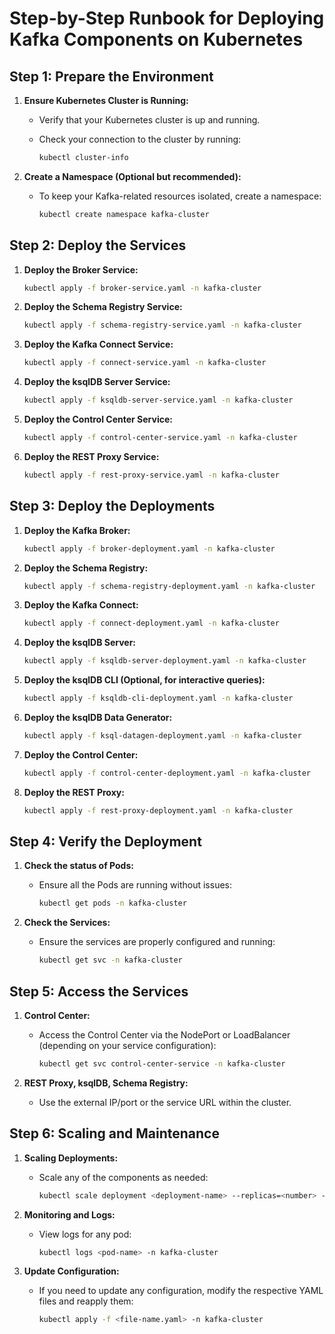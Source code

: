
# Step-by-Step Runbook for Deploying Kafka Components on Kubernetes

## Step 1: Prepare the Environment

1. **Ensure Kubernetes Cluster is Running:**
   - Verify that your Kubernetes cluster is up and running.
   - Check your connection to the cluster by running:

     ```bash
     kubectl cluster-info
     ```

2. **Create a Namespace (Optional but recommended):**
   - To keep your Kafka-related resources isolated, create a namespace:

     ```bash
     kubectl create namespace kafka-cluster
     ```

## Step 2: Deploy the Services

1. **Deploy the Broker Service:**

   ```bash
   kubectl apply -f broker-service.yaml -n kafka-cluster
   ```

2. **Deploy the Schema Registry Service:**

   ```bash
   kubectl apply -f schema-registry-service.yaml -n kafka-cluster
   ```

3. **Deploy the Kafka Connect Service:**

   ```bash
   kubectl apply -f connect-service.yaml -n kafka-cluster
   ```

4. **Deploy the ksqlDB Server Service:**

   ```bash
   kubectl apply -f ksqldb-server-service.yaml -n kafka-cluster
   ```

5. **Deploy the Control Center Service:**

   ```bash
   kubectl apply -f control-center-service.yaml -n kafka-cluster
   ```

6. **Deploy the REST Proxy Service:**

   ```bash
   kubectl apply -f rest-proxy-service.yaml -n kafka-cluster
   ```

## Step 3: Deploy the Deployments

1. **Deploy the Kafka Broker:**

   ```bash
   kubectl apply -f broker-deployment.yaml -n kafka-cluster
   ```

2. **Deploy the Schema Registry:**

   ```bash
   kubectl apply -f schema-registry-deployment.yaml -n kafka-cluster
   ```

3. **Deploy the Kafka Connect:**

   ```bash
   kubectl apply -f connect-deployment.yaml -n kafka-cluster
   ```

4. **Deploy the ksqlDB Server:**

   ```bash
   kubectl apply -f ksqldb-server-deployment.yaml -n kafka-cluster
   ```

5. **Deploy the ksqlDB CLI (Optional, for interactive queries):**

   ```bash
   kubectl apply -f ksqldb-cli-deployment.yaml -n kafka-cluster
   ```

6. **Deploy the ksqlDB Data Generator:**

   ```bash
   kubectl apply -f ksql-datagen-deployment.yaml -n kafka-cluster
   ```

7. **Deploy the Control Center:**

   ```bash
   kubectl apply -f control-center-deployment.yaml -n kafka-cluster
   ```

8. **Deploy the REST Proxy:**

   ```bash
   kubectl apply -f rest-proxy-deployment.yaml -n kafka-cluster
   ```

## Step 4: Verify the Deployment

1. **Check the status of Pods:**
   - Ensure all the Pods are running without issues:

     ```bash
     kubectl get pods -n kafka-cluster
     ```

2. **Check the Services:**
   - Ensure the services are properly configured and running:

     ```bash
     kubectl get svc -n kafka-cluster
     ```

## Step 5: Access the Services

1. **Control Center:**
   - Access the Control Center via the NodePort or LoadBalancer (depending on your service configuration):

     ```bash
     kubectl get svc control-center-service -n kafka-cluster
     ```

2. **REST Proxy, ksqlDB, Schema Registry:**
   - Use the external IP/port or the service URL within the cluster.

## Step 6: Scaling and Maintenance

1. **Scaling Deployments:**
   - Scale any of the components as needed:

     ```bash
     kubectl scale deployment <deployment-name> --replicas=<number> -n kafka-cluster
     ```

2. **Monitoring and Logs:**
   - View logs for any pod:

     ```bash
     kubectl logs <pod-name> -n kafka-cluster
     ```

3. **Update Configuration:**
   - If you need to update any configuration, modify the respective YAML files and reapply them:

     ```bash
     kubectl apply -f <file-name.yaml> -n kafka-cluster
     ```
